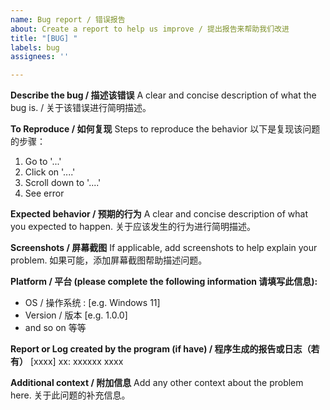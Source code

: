 ```yaml
---
name: Bug report / 错误报告
about: Create a report to help us improve / 提出报告来帮助我们改进
title: "[BUG] "
labels: bug
assignees: ''

---
```


**Describe the bug / 描述该错误**
A clear and concise description of what the bug is. / 关于该错误进行简明描述。

**To Reproduce / 如何复现**
Steps to reproduce the behavior 以下是复现该问题的步骤：
1. Go to '...'
2. Click on '....'
3. Scroll down to '....'
4. See error

**Expected behavior / 预期的行为**
A clear and concise description of what you expected to happen. 关于应该发生的行为进行简明描述。

**Screenshots / 屏幕截图**
If applicable, add screenshots to help explain your problem. 如果可能，添加屏幕截图帮助描述问题。

**Platform / 平台 (please complete the following information 请填写此信息):**
 - OS / 操作系统 : [e.g. Windows 11]
 - Version / 版本 [e.g. 1.0.0]
 - and so on 等等

**Report or Log created by the program (if have) / 程序生成的报告或日志（若有）**
[xxxx] xx: xxxxxx xxxx

**Additional context / 附加信息**
Add any other context about the problem here. 关于此问题的补充信息。
